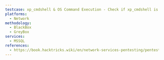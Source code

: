 ```yaml
---
testcase: xp_cmdshell & OS Command Execution - Check if xp_cmdshell is enabled and can be abused to execute operating system commands
platforms: 
  - Network
methodology: 
  - BlackBox
  - GreyBox
services:
  - MSSQL
references:
  - https://book.hacktricks.wiki/en/network-services-pentesting/pentesting-mssql-microsoft-sql-server/index.html
---
```

